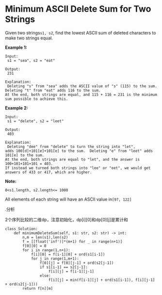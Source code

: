 # Minimum ASCII Delete Sum for Two Strings

Given two strings`s1, s2`, find the lowest ASCII sum of deleted characters to make two strings equal.

**Example 1:**

```text
Input:
 s1 = "sea", s2 = "eat"

Output:
 231

Explanation:
 Deleting "s" from "sea" adds the ASCII value of "s" (115) to the sum.
Deleting "t" from "eat" adds 116 to the sum.
At the end, both strings are equal, and 115 + 116 = 231 is the minimum sum possible to achieve this.
```

**Example 2:**

```text
Input:
 s1 = "delete", s2 = "leet"

Output:
 403

Explanation:
 Deleting "dee" from "delete" to turn the string into "let",
adds 100[d]+101[e]+101[e] to the sum.  Deleting "e" from "leet" adds 101[e] to the sum.
At the end, both strings are equal to "let", and the answer is 100+101+101+101 = 403.
If instead we turned both strings into "lee" or "eet", we would get answers of 433 or 417, which are higher.
```

**Note:**

`0<s1.length, s2.length<= 1000`

All elements of each string will have an ASCII value in`[97, 122]`

.分析

2个序列比较的二维dp，注意初始化，dp\[i\]\[0\]和dp\[0\]\[j\]是累计和

```text
class Solution:
    def minimumDeleteSum(self, s1: str, s2: str) -> int:
        n,m = len(s1),len(s2)
        f = [[float('inf')]*(m+1) for _ in range(n+1)]
        f[0][0] = 0
        for i in range(1,n+1):
            f[i][0] = f[i-1][0] + ord(s1[i-1])
            for j in range(1,m+1):
                f[0][j] = f[0][j-1] + ord(s2[j-1])
                if s1[i-1] == s2[j-1]:
                    f[i][j] = f[i-1][j-1]
                else:
                    f[i][j] = min(f[i-1][j] + ord(s1[i-1]), f[i][j-1] + ord(s2[j-1]))
        return f[n][m]
```

